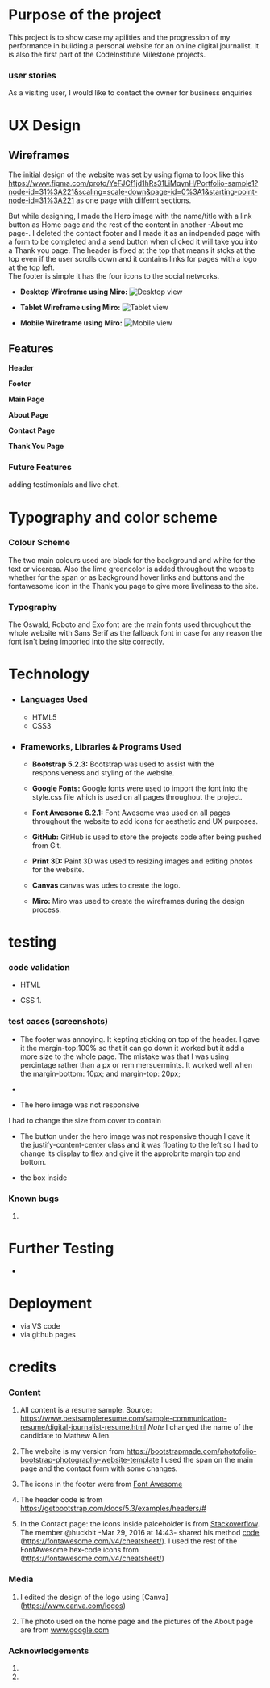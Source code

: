 # Purpose of the project
This project is to show case my apilities and the progression of my performance in building a personal website for an online digital journalist. It is also the first part of the CodeInstitute Milestone projects.

### user stories
 As a visiting user, I would like to contact the owner for business enquiries


# UX Design

## Wireframes

 The initial design of the website was set by using figma to look like this
 https://www.figma.com/proto/YeFJCf1jd1hRs31LjMqynH/Portfolio-sample1?node-id=31%3A221&scaling=scale-down&page-id=0%3A1&starting-point-node-id=31%3A221 as one page with differnt sections.

 But while designing, I made the Hero image with the name/title with a link button as Home page and the rest of the content in another -About me page-. I deleted the contact footer and I made it as an indpended page with a form to be completed and a send button when clicked it will take you into a Thank you page. The header is fixed at the top that means it stcks at the top even if the user scrolls down and it contains links for pages with a logo at the top left.  
 The footer is simple it has the four icons to the social networks.


 - **Desktop Wireframe using Miro:**
    ![Desktop view](https://github.com/Jawahir01/MilestoneProject/blob/master/assets/img/miro-desktop.png)

 - **Tablet Wireframe using Miro:**
    ![Tablet view](https://github.com/Jawahir01/MilestoneProject/blob/master/assets/img/miro-tablet.png)

 - **Mobile Wireframe using Miro:**
    ![Mobile view](https://github.com/Jawahir01/MilestoneProject/blob/master/assets/img/miro-phone.png)


## Features

 **Header**


**Footer**


**Main Page**


**About Page**


**Contact Page**


**Thank You Page**



### Future Features
adding testimonials and live chat.



# Typography and color scheme

### Colour Scheme
 The two main colours used are black for the background and white for the text or viceresa. Also the lime greencolor is added throughout the website whether for the span or as background hover links and buttons and the fontawesome icon in the Thank you page to give more  liveliness to the site.

### Typography
The Oswald, Roboto and Exo font are the main fonts used throughout the whole website with Sans Serif as the fallback font in case for any reason the font isn't being imported into the site correctly.
 



# Technology
 - ### Languages Used
    + HTML5
    + CSS3

 - ### Frameworks, Libraries & Programs Used
    - **Bootstrap 5.2.3:**
    Bootstrap was used to assist with the responsiveness and styling of the website.

    - **Google Fonts:**
    Google fonts were used to import the  font into the style.css file which is used on all pages throughout the project.

    - **Font Awesome 6.2.1:**
    Font Awesome was used on all pages throughout the website to add icons for aesthetic and UX purposes.

    - **GitHub:**
    GitHub is used to store the projects code after being pushed from Git.

    - **Print 3D:**
    Paint 3D was used to resizing images and editing photos for the website.

    - **Canvas**
    canvas was udes to create the logo.

    - **Miro:**
    Miro was used to create the wireframes during the design process.


# testing

### code validation
- HTML
    
    
- CSS
    1. 
    
### test cases (screenshots)

- The footer was annoying. It kepting sticking on top of the header. I gave it the margin-top:100% so that it can go down it worked but it add a more size to the whole page. The mistake was that I was using percintage rather than a px or rem mersuermints. It worked well when the  margin-bottom: 10px; and margin-top: 20px;

- 

- The hero image was not responsive 

I had to change the size from cover to contain 

- The button under the hero image was not responsive though I gave it the justify-content-center class and it was floating to the left so I had to change its display to flex and give it the approbrite margin top and bottom.

- the box inside
### Known bugs
1. 




# Further Testing
-


# Deployment
- via VS code
- via github pages



# credits

### Content
1. All content is a resume sample.
 Source: https://www.bestsampleresume.com/sample-communication-resume/digital-journalist-resume.html
    *Note* I changed the name of the candidate to Mathew Allen.

2. The website is my version from
    https://bootstrapmade.com/photofolio-bootstrap-photography-website-template
    I used the span on the main page and the contact form with some changes.

3. The icons in the footer were from [Font Awesome](https://fontawesome.com)

4. The header code is from https://getbootstrap.com/docs/5.3/examples/headers/#

5. In the Contact page: the icons inside palceholder is from [Stackoverflow](https://stackoverflow.com/questions/19350291/use-font-awesome-icon-in-placeholder). The member @huckbit -Mar 29, 2016 at 14:43- shared his method [code ](https://codepen.io/huckbit/pen/rezezb?editors=1100#0)(https://fontawesome.com/v4/cheatsheet/).
I used the rest of the FontAwesome hex-code icons from (https://fontawesome.com/v4/cheatsheet/)


### Media
1. I edited the design of the logo using [Canva] (https://www.canva.com/logos)

2. The photo used on the home page and the pictures of the About page are from
    www.google.com


### Acknowledgements
1. 
2. 
